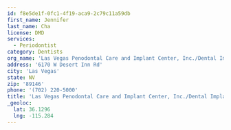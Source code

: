 ```yaml
---
id: f8e5de1f-0fc1-4f19-aca9-2c79c11a59db
first_name: Jennifer
last_name: Cha
license: DMD
services:
  - Periodontist
category: Dentists
org_name: 'Las Vegas Penodontal Care and Implant Center, Inc./Dental Implant institute'
address: '6170 W Desert Inn Rd'
city: 'Las Vegas'
state: NV
zip: '89146'
phone: '(702) 220-5000'
title: 'Las Vegas Penodontal Care and Implant Center, Inc./Dental Implant institute'
_geoloc:
  lat: 36.1296
  lng: -115.284
---
```

